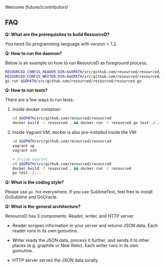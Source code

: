 Welcome (future/)contributors!

## FAQ

**Q: What are the prerequisites to build ResourceD?**

You need Go programming language with version > 1.2.


**Q: How to run the daemon?**

Below is an example on how to run ResourceD as foreground process.

```bash
RESOURCED_CONFIG_READER_DIR=$GOPATH/src/github.com/resourced/resourced/tests/data/config-reader \
RESOURCED_CONFIG_WRITER_DIR=$GOPATH/src/github.com/resourced/resourced/tests/data/config-writer \
go run $GOPATH/src/github.com/resourced/resourced/resourced.go
```


**Q: How to run tests?**

There are a few ways to run tests:

1. Inside docker container:
    ```bash
    cd $GOPATH/src/github.com/resourced/resourced
    docker build -t resourced . && docker run -t resourced go test ./...
    ```

2. Inside Vagrant VM, docker is also pre-installed inside the VM:
    ```bash
    cd $GOPATH/src/github.com/resourced/resourced
    vagrant up
    vagrant ssh

    # Inside Vagrant
    cd $GOPATH/src/github.com/resourced/resourced
    docker build -t resourced . && docker run -t resourced
    go test ./...
    ```


**Q: What is the coding style?**

Please use `go fmt` everywhere. If you use SublimeText, feel free to install GoSublime and GoOracle.


**Q: What is the general architecture?**

ResourceD has 3 components: Reader, writer, and HTTP server.

* Reader scrapes information in your server and returns JSON data. Each reader runs in its own goroutine.

* Writer reads the JSON data, process it further, and sends it to other places (e.g. graphite or New Relic). Each writer runs in its own goroutine.

* HTTP server serves the JSON data locally.